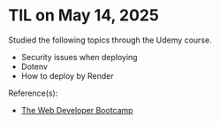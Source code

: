 # TIL on May 14, 2025
Studied the following topics through the Udemy course.

- Security issues when deploying
- Dotenv
- How to deploy by Render

Reference(s):  
- [The Web Developer Bootcamp](https://www.udemy.com/course/the-web-developer-bootcamp/) 